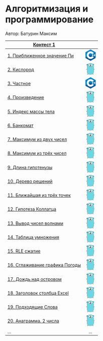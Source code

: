 # Алгоритмизация и программирование

Автор: Батурин Максим

|[Контест 1](https://contest.yandex.ru/contest/52142/problems/) |  |
| --- | :-: |
| [1. Приближенное значение Пи](./contest_01/01/main.cpp) | ![](./img/cpp.png) |
| [2. Кислород](./contest_01/02/main.go) |  ![](./img/go.png) |
| [3. Частное](./contest_01/03/main.cpp) | ![](./img/cpp.png) |
| [4. Произведение](./contest_01/04/main.go) | ![](./img/go.png) |
| [5. Индекс массы тела](./contest_01/05/main.cpp) | ![](./img/go.png) |
| [6. Банкомат](./contest_01/05/main.cpp) | ![](./img/go.png) |
| [7. Максимум из двух чисел](./contest_01/05/main.cpp) | ![](./img/go.png) |
| [8. Максимум из трёх чисел](./contest_01/05/main.cpp) | ![](./img/go.png) |
| [9. Длина гипотенузы](./contest_01/05/main.cpp) | ![](./img/go.png) |
| [10. Дерево решений](./contest_01/05/main.cpp) | ![](./img/go.png) |
| [11. Ближайшая из трёх точек](./contest_01/05/main.cpp) | ![](./img/go.png) |
| [12. Гипотеза Коллатца](./contest_01/05/main.cpp) | ![](./img/go.png) |
| [13. Вывод чисел волнами](./contest_01/05/main.cpp) | ![](./img/go.png) |
| [14. Таблица умножения](./contest_01/05/main.cpp) | ![](./img/go.png) |
| [15. RLE сжатие](./contest_01/05/main.cpp) | ![](./img/go.png) |
| [16. Сглаживание графика Погоды](./contest_01/05/main.cpp) | ![](./img/go.png) |
| [17. Дождь над островом](./contest_01/05/main.cpp) | ![](./img/go.png) |
| [18. Заголовок столбца Excel](./contest_01/05/main.cpp) | ![](./img/go.png) |
| [19. Подходящие Слова](./contest_01/05/main.cpp) | ![](./img/go.png) |
| [20. Анаграмма. 2 числа](./contest_01/05/main.cpp) | ![](./img/go.png) |
| ... | ... |

